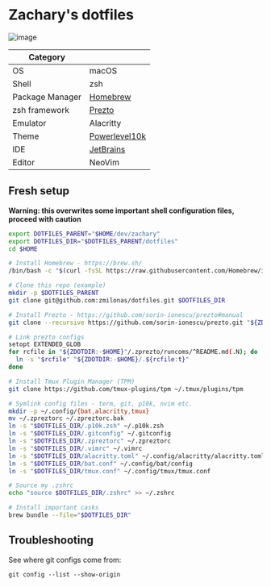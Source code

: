 # Zachary's dotfiles

![image](https://github.com/zmilonas/dotfiles/assets/25948390/0b895cc2-78ce-45ec-b2d2-075fb7bfd54c)


|      Category   |              |
|-----------------|---------------|
| OS              | macOS         |
| Shell           | zsh           |
| Package Manager | [Homebrew](https://brew.sh/)      |
| zsh framework   | [Prezto](https://github.com/sorin-ionescu/prezto)        |
| Emulator        | Alacritty     |
| Theme           | [Powerlevel10k](https://github.com/romkatv/powerlevel10k) |
| IDE             | [JetBrains](https://www.jetbrains.com/products/#lang=js&lang=go&lang=python&lang=sql)     |
| Editor          | NeoVim        | 


## Fresh setup

**Warning: this overwrites some important shell configuration files, proceed with caution** 

```sh
export DOTFILES_PARENT="$HOME/dev/zachary"
export DOTFILES_DIR="$DOTFILES_PARENT/dotfiles"
cd $HOME

# Install Homebrew - https://brew.sh/
/bin/bash -c "$(curl -fsSL https://raw.githubusercontent.com/Homebrew/install/HEAD/install.sh)"

# Clone this repo (example)
mkdir -p $DOTFILES_PARENT
git clone git@github.com:zmilonas/dotfiles.git $DOTFILES_DIR

# Install Prezto - https://github.com/sorin-ionescu/prezto#manual
git clone --recursive https://github.com/sorin-ionescu/prezto.git "${ZDOTDIR:-$HOME}/.zprezto"

# Link prezto configs
setopt EXTENDED_GLOB
for rcfile in "${ZDOTDIR:-$HOME}"/.zprezto/runcoms/^README.md(.N); do
  ln -s "$rcfile" "${ZDOTDIR:-$HOME}/.${rcfile:t}"
done

# Install Tmux Plugin Manager (TPM)
git clone https://github.com/tmux-plugins/tpm ~/.tmux/plugins/tpm

# Symlink config files - term, git, p10k, nvim etc.
mkdir -p ~/.config/{bat,alacritty,tmux}
mv ~/.zpreztorc ~/.zpreztorc.bak
ln -s "$DOTFILES_DIR/.p10k.zsh" ~/.p10k.zsh
ln -s "$DOTFILES_DIR/.gitconfig" ~/.gitconfig
ln -s "$DOTFILES_DIR/.zpreztorc" ~/.zpreztorc
ln -s "$DOTFILES_DIR/.vimrc" ~/.vimrc
ln -s "$DOTFILES_DIR/alacritty.toml" ~/.config/alacritty/alacritty.toml
ln -s "$DOTFILES_DIR/bat.conf" ~/.config/bat/config
ln -s "$DOTFILES_DIR/tmux.conf" ~/.config/tmux/tmux.conf

# Source my .zshrc
echo "source $DOTFILES_DIR/.zshrc" >> ~/.zshrc

# Install important casks
brew bundle --file="$DOTFILES_DIR"
```

## Troubleshooting

See where git configs come from:
```
git config --list --show-origin
```

